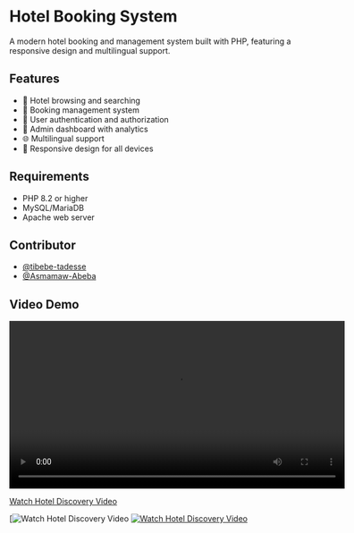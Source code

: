 # Hotel Booking System

A modern hotel booking and management system built with PHP, featuring a responsive design and multilingual support.

## Features

- 🏨 Hotel browsing and searching
- 📅 Booking management system
- 👥 User authentication and authorization
- 🔑 Admin dashboard with analytics
- 🌐 Multilingual support
- 📱 Responsive design for all devices

## Requirements

- PHP 8.2 or higher
- MySQL/MariaDB
- Apache web server

## Contributor

- [@tibebe-tadesse](https://github.com/tibebe-tadesse)
- [@Asmamaw-Abeba](https://github.com/Asmamaw-Abeba)

## Video Demo 
<video src="https://asmamaw-abeba.github.io/video-hosting/" controls width="600">
  Your browser does not support the video tag.
</video>

[Watch Hotel Discovery Video](https://asmamaw-abeba.github.io/video-hosting/)

[![Watch Hotel Discovery Video](https://asmamaw-abeba.github.io/video-hosting/)
[![Watch Hotel Discovery Video](thumbnail-image-url)](https://asmamaw-abeba.github.io/video-hosting/)


